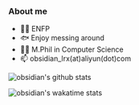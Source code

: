 ### About me

- 👨‍💻 ENFP
- 🐟 Enjoy messing around
- 👨‍🎓 M.Phil in Computer Science
- 📫 obsidian_lrx(at)aliyun(dot)com
<!--
- 😄 Pronouns: ...
- ⚡ Fun fact: ...
- 🤔 I’m looking for help with ...
- 💬 Ask me about ...
-->

![obsidian's github stats](https://github-readme-stats.vercel.app/api?username=ooobsidian&show_icons=true&theme=flag-india)

![obsidian's wakatime stats](https://github-readme-stats.vercel.app/api/wakatime?username=alphalrx&theme=flag-india)
